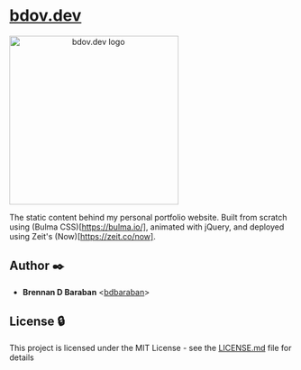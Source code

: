 # [bdov.dev](https://bdov.dev)

<span align="center">
    <img src="../assets/logo.png" alt="bdov.dev logo" style="width: 300px">
</span>

The static content behind my personal portfolio website. Built from scratch
using (Bulma CSS)[https://bulma.io/], animated with jQuery, and deployed using
Zeit's (Now)[https://zeit.co/now].

## Author :black_nib:

* __Brennan D Baraban__ <[bdbaraban](https://github.com/bdbaraban)>

## License :lock:

This project is licensed under the MIT License - see the
[LICENSE.md](./LICENSE.md) file for details